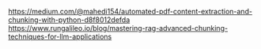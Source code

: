 https://medium.com/@mahedi154/automated-pdf-content-extraction-and-chunking-with-python-d8f8012defda
https://www.rungalileo.io/blog/mastering-rag-advanced-chunking-techniques-for-llm-applications
